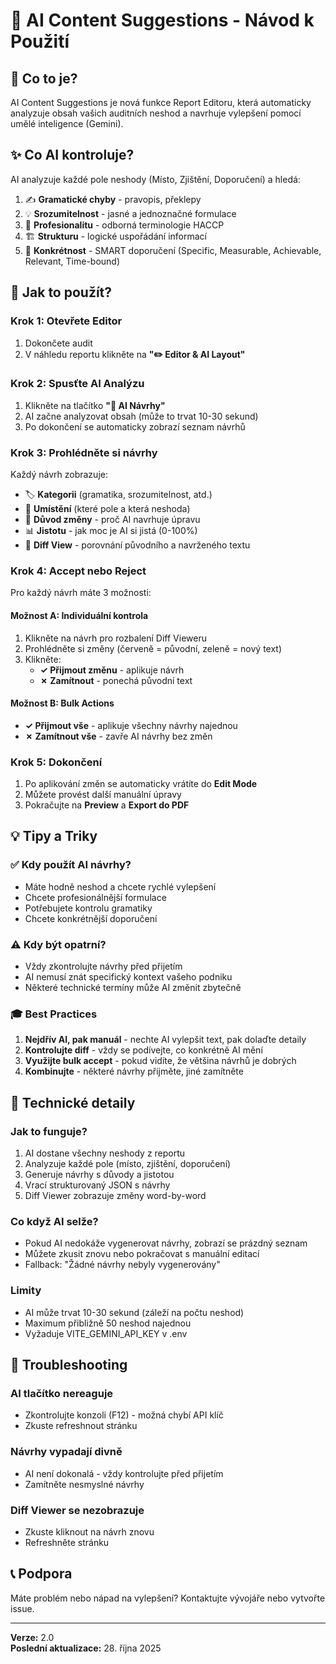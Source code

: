 # 🤖 AI Content Suggestions - Návod k Použití

## 🎯 Co to je?

AI Content Suggestions je nová funkce Report Editoru, která automaticky analyzuje obsah vašich auditních neshod a navrhuje vylepšení pomocí umělé inteligence (Gemini).

## ✨ Co AI kontroluje?

AI analyzuje každé pole neshody (Místo, Zjištění, Doporučení) a hledá:

1. ✍️ **Gramatické chyby** - pravopis, překlepy
2. 💡 **Srozumitelnost** - jasné a jednoznačné formulace
3. 👔 **Profesionalitu** - odborná terminologie HACCP
4. 🏗️ **Strukturu** - logické uspořádání informací
5. 🎯 **Konkrétnost** - SMART doporučení (Specific, Measurable, Achievable, Relevant, Time-bound)

## 🚀 Jak to použít?

### Krok 1: Otevřete Editor
1. Dokončete audit
2. V náhledu reportu klikněte na **"✏️ Editor & AI Layout"**

### Krok 2: Spusťte AI Analýzu
1. Klikněte na tlačítko **"🤖 AI Návrhy"**
2. AI začne analyzovat obsah (může to trvat 10-30 sekund)
3. Po dokončení se automaticky zobrazí seznam návrhů

### Krok 3: Prohlédněte si návrhy

Každý návrh zobrazuje:
- 🏷️ **Kategorii** (gramatika, srozumitelnost, atd.)
- 📍 **Umístění** (které pole a která neshoda)
- 💭 **Důvod změny** - proč AI navrhuje úpravu
- 📊 **Jistotu** - jak moc je AI si jistá (0-100%)
- 📝 **Diff View** - porovnání původního a navrženého textu

### Krok 4: Accept nebo Reject

Pro každý návrh máte 3 možnosti:

#### Možnost A: Individuální kontrola
1. Klikněte na návrh pro rozbalení Diff Vieweru
2. Prohlédněte si změny (červeně = původní, zeleně = nový text)
3. Klikněte:
   - **✓ Přijmout změnu** - aplikuje návrh
   - **✗ Zamítnout** - ponechá původní text

#### Možnost B: Bulk Actions
- **✓ Přijmout vše** - aplikuje všechny návrhy najednou
- **✗ Zamítnout vše** - zavře AI návrhy bez změn

### Krok 5: Dokončení
1. Po aplikování změn se automaticky vrátíte do **Edit Mode**
2. Můžete provést další manuální úpravy
3. Pokračujte na **Preview** a **Export do PDF**

## 💡 Tipy a Triky

### ✅ Kdy použít AI návrhy?
- Máte hodně neshod a chcete rychlé vylepšení
- Chcete profesionálnější formulace
- Potřebujete kontrolu gramatiky
- Chcete konkrétnější doporučení

### ⚠️ Kdy být opatrní?
- Vždy zkontrolujte návrhy před přijetím
- AI nemusí znát specifický kontext vašeho podniku
- Některé technické termíny může AI změnit zbytečně

### 🎓 Best Practices
1. **Nejdřív AI, pak manuál** - nechte AI vylepšit text, pak dolaďte detaily
2. **Kontrolujte diff** - vždy se podívejte, co konkrétně AI mění
3. **Využijte bulk accept** - pokud vidíte, že většina návrhů je dobrých
4. **Kombinujte** - některé návrhy přijměte, jiné zamítněte

## 🔧 Technické detaily

### Jak to funguje?
1. AI dostane všechny neshody z reportu
2. Analyzuje každé pole (místo, zjištění, doporučení)
3. Generuje návrhy s důvody a jistotou
4. Vrací strukturovaný JSON s návrhy
5. Diff Viewer zobrazuje změny word-by-word

### Co když AI selže?
- Pokud AI nedokáže vygenerovat návrhy, zobrazí se prázdný seznam
- Můžete zkusit znovu nebo pokračovat s manuální editací
- Fallback: "Žádné návrhy nebyly vygenerovány"

### Limity
- AI může trvat 10-30 sekund (záleží na počtu neshod)
- Maximum přibližně 50 neshod najednou
- Vyžaduje VITE_GEMINI_API_KEY v .env

## 🐛 Troubleshooting

### AI tlačítko nereaguje
- Zkontrolujte konzoli (F12) - možná chybí API klíč
- Zkuste refreshnout stránku

### Návrhy vypadají divně
- AI není dokonalá - vždy kontrolujte před přijetím
- Zamítněte nesmyslné návrhy

### Diff Viewer se nezobrazuje
- Zkuste kliknout na návrh znovu
- Refreshněte stránku

## 📞 Podpora

Máte problém nebo nápad na vylepšení? Kontaktujte vývojáře nebo vytvořte issue.

---

**Verze:** 2.0  
**Poslední aktualizace:** 28. října 2025
